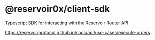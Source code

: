 # @reservoir0x/client-sdk

Typescript SDK for interacting with the Reservoir Router API

https://reservoirprotocol.github.io/docs/api/use-cases/execute-orders
